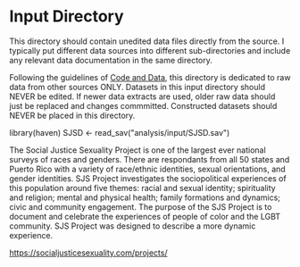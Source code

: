 # Input Directory

This directory should contain unedited data files directly from the source. I typically put different data sources into different sub-directories and include any relevant data documentation in the same directory. 

Following the guidelines of [Code and Data](https://web.stanford.edu/~gentzkow/research/CodeAndData.xhtml#magicparlabel-270), this directory is dedicated to raw data from other sources ONLY. Datasets in this input directory should NEVER be edited. If newer data extracts are used, older raw data should just be replaced and changes commmitted. Constructed datasets should NEVER be placed in this directory. 


library(haven)
SJSD <- read_sav("analysis/input/SJSD.sav")

The Social Justice Sexuality Project is one of the largest ever national surveys of races and genders. There are respondants from all 50 states and Puerto Rico with a variety of race/ethnic identities, sexual orientations, and gender identities. SJS Project investigates the sociopolitical experiences of this population around five themes: racial and sexual identity; spirituality and religion; mental and physical health; family formations and dynamics; civic and community engagement. The purpose of the SJS Project is to document and celebrate the experiences of people of color and the LGBT community. SJS Project was designed to describe a more dynamic experience. 

https://socialjusticesexuality.com/projects/

